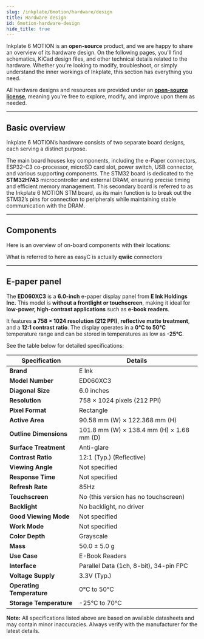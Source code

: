 ```yaml
---
slug: /inkplate/6motion/hardware/design
title: Hardware design
id: 6motion-hardware-design
hide_title: true
---
```




<SectionTitle title="Hardware design" backgroundImage="/img/inkplate_6_motion/6_motion_hw.png" />

Inkplate 6 MOTION is an **open-source** product, and we are happy to share an overview of its hardware design. On the following pages, you'll find schematics, KiCad design files, and other technical details related to the hardware. Whether you're looking to modify, troubleshoot, or simply understand the inner workings of Inkplate, this section has everything you need.  

<InfoBox>All hardware designs and resources are provided under an [**open-source license**](https://github.com/SolderedElectronics/Soldered-Inkplate-6-MOTION-hardware-design/blob/main/LICENSE.md), meaning you're free to explore, modify, and improve upon them as needed.</InfoBox>  

---

## Basic overview

Inkplate 6 MOTION’s hardware consists of two separate board designs, each serving a distinct purpose.

The main board houses key components, including the e-Paper connectors, ESP32-C3 co-processor, microSD card slot, power switch, USB connector, and various supporting components.
The STM32 board is dedicated to the **STM32H743** microcontroller and external DRAM, ensuring precise timing and efficient memory management.
This secondary board is referred to as the Inkplate 6 MOTION STM board, as its main function is to break out the STM32’s pins for connection to peripherals while maintaining stable communication with the DRAM.

<CenteredImage src="/img/inkplate_6_motion/motion_stm32.jpg" alt="STM32H743 on Inkplate 6 MOTION" caption="STM32H743 on Inkplate 6 MOTION" />

---

## Components

Here is an overview of on-board components with their locations:
<CenteredImage src="/img/inkplate_6_motion/inkplate_motion_hw_front.jpg" alt="Inkplate 6 MOTION front" caption="Inkplate 6 MOTION front"  />
<CenteredImage src="/img/inkplate_6_motion/inkplate_motion_hw_back.jpg" alt="Inkplate 6 MOTION back" caption="Inkplate 6 MOTION back" />

<InfoBox>What is referred to here as easyC is actually **qwiic** connectors</InfoBox>

---

## E-paper panel

The **ED060XC3** is a **6.0-inch** e-paper display panel from **E Ink Holdings Inc.** This model is **without a frontlight or touchscreen**, making it ideal for **low-power, high-contrast applications** such as **e-book readers**.  

It features **a 758 × 1024 resolution (212 PPI)**, **reflective matte treatment**, and a **12:1 contrast ratio**. The display operates in a **0°C to 50°C** temperature range and can be stored in temperatures as low as **-25°C**.  

See the table below for detailed specifications:  

| **Specification**  | **Details** |
|-------------------|------------|
| **Brand**        | E Ink |
| **Model Number** | ED060XC3 |
| **Diagonal Size** | 6.0 inches |
| **Resolution** | 758 × 1024 pixels (212 PPI) |
| **Pixel Format** | Rectangle |
| **Active Area** | 90.58 mm (W) × 122.368 mm (H) |
| **Outline Dimensions** | 101.8 mm (W) × 138.4 mm (H) × 1.68 mm (D) |
| **Surface Treatment** | Anti-glare |
| **Contrast Ratio** | 12:1 (Typ.) (Reflective) |
| **Viewing Angle** | Not specified |
| **Response Time** | Not specified |
| **Refresh Rate** | 85Hz |
| **Touchscreen** | No (this version has no touchscreen) |
| **Backlight** | No backlight, no driver |
| **Good Viewing Mode** | Not specified |
| **Work Mode** | Not specified |
| **Color Depth** | Grayscale |
| **Mass** | 50.0 ± 5.0 g |
| **Use Case** | E-Book Readers |
| **Interface** | Parallel Data (1ch, 8-bit), 34-pin FPC |
| **Voltage Supply** | 3.3V (Typ.) |
| **Operating Temperature** | 0°C to 50°C |
| **Storage Temperature** | -25°C to 70°C |

<InfoBox>**Note:** All specifications listed above are based on available datasheets and may contain minor inaccuracies. Always verify with the manufacturer for the latest details.</InfoBox>  


